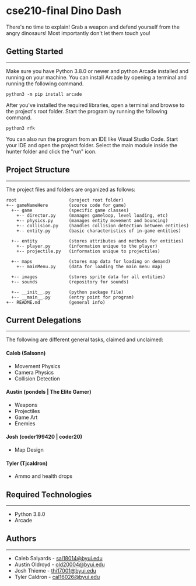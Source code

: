# cse210-final **Dino Dash**
There's no time to explain! Grab a weapon and defend yourself from the angry dinosaurs! Most importantly don't let them touch you!

## Getting Started
---
Make sure you have Python 3.8.0 or newer and python Arcade installed 
and running on your machine. You can install Arcade by opening a terminal 
and running the following command.
```
python3 -m pip install arcade
```
After you've installed the required libraries, open a terminal and browse to the 
project's root folder. Start the program by running the following command.
```
python3 rfk 
```
You can also run the program from an IDE like Visual Studio Code. Start your IDE 
and open the project folder. Select the main module inside the hunter folder and 
click the "run" icon.

## Project Structure
---
The project files and folders are organized as follows:
```
root                    (project root folder)
+-- gameNameHere        (source code for game)
  +-- game              (specific game classes)
    +-- director.py     (manages gameloop, level loading, etc)
    +-- physics.py      (manages entity movement and bouncing)
    +-- collision.py    (handles collision detection between entities)
    +-- entity.py       (basic characteristics of in-game entities)
  
  +-- entity            (stores attributes and methods for entities)
    +-- player.py       (information unique to the player)
    +-- projectile.py   (information unique to projectiles)

  +-- maps              (stores map data for loading on demand)
    +-- mainMenu.py     (data for loading the main menu map)

  +-- images            (stores sprite data for all entities)
  +-- sounds            (repository for sounds)
  
  +-- __init__.py       (python package file)
  +-- __main__.py       (entry point for program)
+-- README.md           (general info)
```

## Current Delegations
---
The following are different general tasks, claimed and unclaimed:

#### Caleb (Salsonn)
  * Movement Physics
  * Camera Physics
  * Collision Detection

#### Austin (pondels | The Elite Gamer)
  * Weapons
  * Projectiles
  * Game Art
  * Enemies

#### Josh (coder199420 | coder20)
  * Map Design

#### Tyler (Tjcaldron)
  * Ammo and health drops


## Required Technologies
---
* Python 3.8.0
* Arcade

## Authors
---
* Caleb Salyards - sal18014@byui.edu
* Austin Oldroyd - old20004@byui.edu
* Josh Thieme - thi17001@byui.edu
* Tyler Caldron - cal16026@byui.edu
